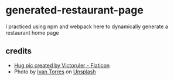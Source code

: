 # generated-restaurant-page
I practiced using npm and webpack here to dynamically generate a restaurant home page

## credits
- <a href="https://www.flaticon.com/free-icons/hug" title="hug icons">Hug pic created by Victoruler - Flaticon</a>
- Photo by <a href="https://unsplash.com/@iavnt?utm_source=unsplash&utm_medium=referral&utm_content=creditCopyText">Ivan Torres</a> on <a href="https://unsplash.com/s/photos/pizza?utm_source=unsplash&utm_medium=referral&utm_content=creditCopyText">Unsplash</a>
  
